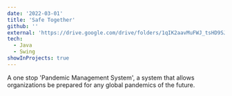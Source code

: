 ```yaml
---
date: '2022-03-01'
title: 'Safe Together'
github: ''
external: 'https://drive.google.com/drive/folders/1qIK2aavMuFWJ_tsHD9SJ2HXUeoJNstjT?usp=sharing'
tech:
  - Java
  - Swing
showInProjects: true
---
```


A one stop 'Pandemic Management System', a system that allows organizations be prepared for any global pandemics of the future.
